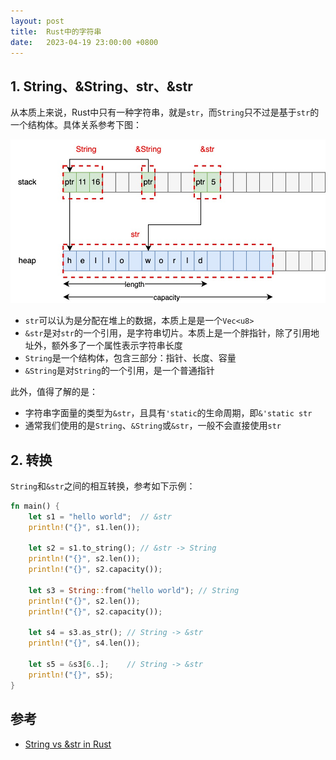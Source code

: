 ```yaml
---
layout: post
title:  Rust中的字符串
date:   2023-04-19 23:00:00 +0800
---
```


## 1. String、&String、str、&str

从本质上来说，Rust中只有一种字符串，就是`str`，而`String`只不过是基于`str`的一个结构体。具体关系参考下图：

![](./img/2023/04/19/rust-string.jpg)

- `str`可以认为是分配在堆上的数据，本质上是是一个`Vec<u8>`
- `&str`是对`str`的一个引用，是字符串切片。本质上是一个胖指针，除了引用地址外，额外多了一个属性表示字符串长度
- `String`是一个结构体，包含三部分：指针、长度、容量
- `&String`是对`String`的一个引用，是一个普通指针

此外，值得了解的是：

- 字符串字面量的类型为`&str`，且具有`'static`的生命周期，即`&'static str`
- 通常我们使用的是`String`、`&String`或`&str`，一般不会直接使用`str`

## 2. 转换

`String`和`&str`之间的相互转换，参考如下示例：

```rust
fn main() {
    let s1 = "hello world";  // &str
    println!("{}", s1.len());

    let s2 = s1.to_string(); // &str -> String
    println!("{}", s2.len());
    println!("{}", s2.capacity());

    let s3 = String::from("hello world"); // String
    println!("{}", s2.len());
    println!("{}", s2.capacity());

    let s4 = s3.as_str(); // String -> &str
    println!("{}", s4.len());

    let s5 = &s3[6..];    // String -> &str
    println!("{}", s5);
}
```

## 参考

- [String vs &str in Rust](https://blog.thoughtram.io/string-vs-str-in-rust/)

